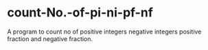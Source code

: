 # count-No.-of-pi-ni-pf-nf
A program to count no of positive integers negative integers positive fraction and negative fraction. 
